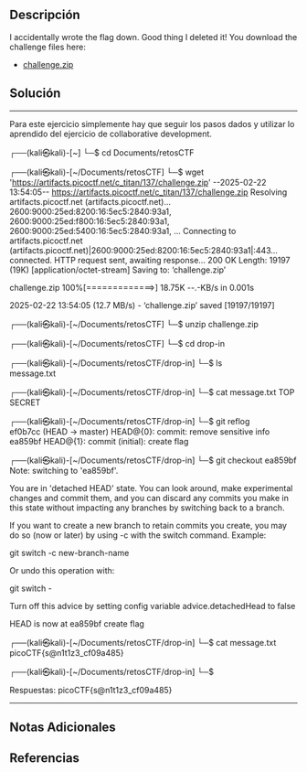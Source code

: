 ## Descripción

I accidentally wrote the flag down. Good thing I deleted it! You download the challenge files here:

- [challenge.zip](https://artifacts.picoctf.net/c_titan/137/challenge.zip)

## Solución

***
Para este ejercicio simplemente hay que seguir los pasos dados y utilizar lo aprendido del ejercicio de collaborative development. 

┌──(kali㉿kali)-[~]
└─$ cd Documents/retosCTF        
                                                                        
┌──(kali㉿kali)-[~/Documents/retosCTF]
└─$ wget 'https://artifacts.picoctf.net/c_titan/137/challenge.zip'
--2025-02-22 13:54:05--  https://artifacts.picoctf.net/c_titan/137/challenge.zip
Resolving artifacts.picoctf.net (artifacts.picoctf.net)... 2600:9000:25ed:8200:16:5ec5:2840:93a1, 2600:9000:25ed:f800:16:5ec5:2840:93a1, 2600:9000:25ed:5400:16:5ec5:2840:93a1, ...
Connecting to artifacts.picoctf.net (artifacts.picoctf.net)|2600:9000:25ed:8200:16:5ec5:2840:93a1|:443... connected.
HTTP request sent, awaiting response... 200 OK
Length: 19197 (19K) [application/octet-stream]
Saving to: ‘challenge.zip’

challenge.zip     100%[=============>]  18.75K  --.-KB/s    in 0.001s  

2025-02-22 13:54:05 (12.7 MB/s) - ‘challenge.zip’ saved [19197/19197]
                                                                        
┌──(kali㉿kali)-[~/Documents/retosCTF]
└─$ unzip challenge.zip  

┌──(kali㉿kali)-[~/Documents/retosCTF]
└─$ cd drop-in 
                                                                        
┌──(kali㉿kali)-[~/Documents/retosCTF/drop-in]
└─$ ls    
message.txt
                                                                        
┌──(kali㉿kali)-[~/Documents/retosCTF/drop-in]
└─$ cat message.txt 
TOP SECRET
                                                                        
┌──(kali㉿kali)-[~/Documents/retosCTF/drop-in]
└─$ git reflog          
ef0b7cc (HEAD -> master) HEAD@{0}: commit: remove sensitive info
ea859bf HEAD@{1}: commit (initial): create flag
                                                                        
┌──(kali㉿kali)-[~/Documents/retosCTF/drop-in]
└─$ git checkout ea859bf       
Note: switching to 'ea859bf'.

You are in 'detached HEAD' state. You can look around, make experimental
changes and commit them, and you can discard any commits you make in this
state without impacting any branches by switching back to a branch.

If you want to create a new branch to retain commits you create, you may
do so (now or later) by using -c with the switch command. Example:

  git switch -c new-branch-name

Or undo this operation with:

  git switch -

Turn off this advice by setting config variable advice.detachedHead to false

HEAD is now at ea859bf create flag
                                                                        
┌──(kali㉿kali)-[~/Documents/retosCTF/drop-in]
└─$ cat message.txt 
picoCTF{s@n1t1z3_cf09a485}
                                                                        
┌──(kali㉿kali)-[~/Documents/retosCTF/drop-in]
└─$ 

Respuestas: picoCTF{s@n1t1z3_cf09a485}

***
## Notas Adicionales

## Referencias